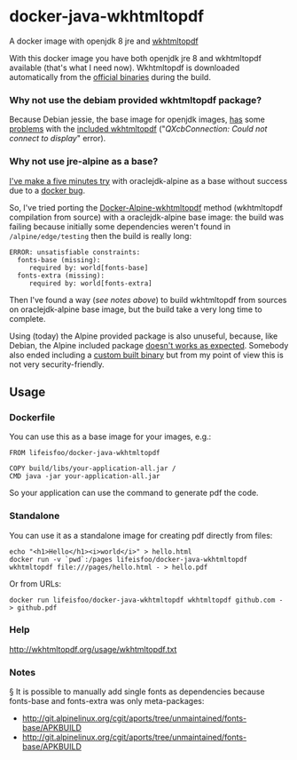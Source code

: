 # docker-java-wkhtmltopdf
A docker image with openjdk 8 jre and [wkhtmltopdf](http://wkhtmltopdf.org)

With this docker image you have both openjdk jre 8 and wkhtmltopdf available (that's what I need now). Wkhtmltopdf is downloaded automatically from the [official binaries](http://wkhtmltopdf.org/downloads.html) during the build.

### Why not use the debiam provided wkhtmltopdf package?
Because Debian jessie, the base image for openjdk images, [has](https://github.com/wkhtmltopdf/wkhtmltopdf/issues/2037) some [problems](http://unix.stackexchange.com/questions/192642/wkhtmltopdf-qxcbconnection-could-not-connect-to-display) with the [included wkhtmltopdf](https://packages.debian.org/jessie/wkhtmltopdf) ("_QXcbConnection: Could not connect to display_" error).

### Why not use jre-alpine as a base?
[I've make a five minutes try](https://gist.github.com/lifeisfoo/31acf58950a5ff280e5c6cd366bd052c) with oraclejdk-alpine as a base without success due to a [docker bug](https://github.com/docker/docker/issues/27940).

So, I've tried porting the [Docker-Alpine-wkhtmltopdf](https://github.com/alloylab/Docker-Alpine-wkhtmltopdf) method (wkhtmltopdf compilation from source) with a oraclejdk-alpine base image: the build was failing because initially some dependencies weren't found in `/alpine/edge/testing` then the build is really long:

    ERROR: unsatisfiable constraints:
      fonts-base (missing):
         required by: world[fonts-base]
      fonts-extra (missing):
         required by: world[fonts-extra]

Then I've found a way (_see notes above_) to build wkhtmltopdf from sources on oraclejdk-alpine base image, but the build take a very long time to complete.

Using (today) the Alpine provided package is also unuseful, because, like Debian, the Alpine included package [doesn't works as expected](https://github.com/wkhtmltopdf/wkhtmltopdf/issues/2554).
Somebody also ended including a [custom built binary](https://github.com/madnight/docker-alpine-wkhtmltopdf) but from my point of view this is not very security-friendly.

## Usage

### Dockerfile

You can use this as a base image for your images, e.g.:

    FROM lifeisfoo/docker-java-wkhtmltopdf
    
    COPY build/libs/your-application-all.jar / 
    CMD java -jar your-application-all.jar

So your application can use the command to generate pdf the code.

### Standalone

You can use it as a standalone image for creating pdf directly from files:

    echo "<h1>Hello</h1><i>world</i>" > hello.html
    docker run -v `pwd`:/pages lifeisfoo/docker-java-wkhtmltopdf wkhtmltopdf file:///pages/hello.html - > hello.pdf
    
Or from URLs:

    docker run lifeisfoo/docker-java-wkhtmltopdf wkhtmltopdf github.com - > github.pdf

### Help

http://wkhtmltopdf.org/usage/wkhtmltopdf.txt

### Notes
§ It is possible to manually add single fonts as dependencies because fonts-base and fonts-extra was only meta-packages:
- http://git.alpinelinux.org/cgit/aports/tree/unmaintained/fonts-base/APKBUILD
- http://git.alpinelinux.org/cgit/aports/tree/unmaintained/fonts-base/APKBUILD
